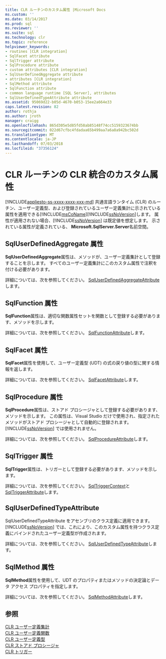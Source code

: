 ```yaml
---
title: CLR ルーチンのカスタム属性 |Microsoft Docs
ms.custom: ''
ms.date: 03/14/2017
ms.prod: sql
ms.reviewer: ''
ms.suite: sql
ms.technology: clr
ms.topic: reference
helpviewer_keywords:
- routines [CLR integration]
- SqlFacet attribute
- SqlTrigger attribute
- SqlProcedure attribute
- custom attributes [CLR integration]
- SqlUserDefinedAggregate attribute
- attributes [CLR integration]
- SqlMethod attribute
- SqlFunction attribute
- common language runtime [SQL Server], attributes
- SqlUserDefinedTypeAttribute attribute
ms.assetid: 95069d22-b05d-4670-b053-15ee2a664e33
caps.latest.revision: 82
author: rothja
ms.author: jroth
manager: craigg
ms.openlocfilehash: 865d305e5d85fd58ab85148f74cc5159323674bb
ms.sourcegitcommit: 022d67cfbc4fdadaa65b499aa7a6a8a942bc502d
ms.translationtype: MT
ms.contentlocale: ja-JP
ms.lasthandoff: 07/03/2018
ms.locfileid: "37356124"
---
```

# <a name="clr-integration-custom-attributes-for-clr-routines"></a>CLR ルーチンの CLR 統合のカスタム属性
[!INCLUDE[appliesto-ss-xxxx-xxxx-xxx-md](../../../includes/appliesto-ss-xxxx-xxxx-xxx-md.md)]
  共通言語ランタイム (CLR) のルーチン、ユーザー定義型、および登録されているユーザー定義集計に示されている属性を適用できる[!INCLUDE[msCoName](../../../includes/msconame-md.md)][!INCLUDE[ssNoVersion](../../../includes/ssnoversion-md.md)]します。 属性が適用されない場合、[!INCLUDE[ssNoVersion](../../../includes/ssnoversion-md.md)] は既定値を想定します。 示されている属性が定義されている、 **Microsoft.SqlServer.Server**名前空間。  
  
## <a name="the-sqluserdefinedaggregate-attribute"></a>SqlUserDefinedAggregate 属性  
 **SqlUserDefinedAggregate**属性は、メソッドが、ユーザー定義集計として登録することを示します。 すべてのユーザー定義集計にこのカスタム属性で注釈を付ける必要があります。  
  
 詳細については、次を参照してください。 [SqlUserDefinedAggregateAttribute](http://go.microsoft.com/fwlink/?LinkId=124626)します。  
  
## <a name="the-sqlfunction-attribute"></a>SqlFunction 属性  
 **SqlFunction**属性は、適切な関数属性セットを関数として登録する必要があります、メソッドを示します。  
  
 詳細については、次を参照してください。 [SqlFunctionAttribute](http://go.microsoft.com/fwlink/?LinkId=128019)します。  
  
## <a name="the-sqlfacet-attribute"></a>SqlFacet 属性  
 **SqlFacet**属性を使用して、ユーザー定義型 (UDT) の式の戻り値の型に関する情報を返します。  
  
 詳細については、次を参照してください。 [SqlFacetAttribute](http://go.microsoft.com/fwlink/?LinkId=128020)します。  
  
## <a name="the-sqlprocedure-attribute"></a>SqlProcedure 属性  
 **SqlProcedure**属性は、ストアド プロシージャとして登録する必要があります、メソッドを示します。 この属性は、Visual Studio だけで使用され、指定されたメソッドがストアド プロシージャとして自動的に登録されます。[!INCLUDE[ssNoVersion](../../../includes/ssnoversion-md.md)] では使用されません。  
  
 詳細については、次を参照してください。 [SqlProcedureAttribute](http://go.microsoft.com/fwlink/?LinkId=128021)します。  
  
## <a name="the-sqltrigger-attribute"></a>SqlTrigger 属性  
 **SqlTrigger**属性は、トリガーとして登録する必要があります、メソッドを示します。  
  
 詳細については、次を参照してください。 [SqlTriggerContext](http://go.microsoft.com/fwlink/?LinkId=128022)と[SqlTriggerAttribute](http://go.microsoft.com/fwlink/?LinkId=203898)します。  
  
## <a name="the-sqluserdefinedtypeattribute"></a>SqlUserDefinedTypeAttribute  
 SqlUserDefinedTypeAttribute をアセンブリのクラス定義に適用できます。 [!INCLUDE[ssNoVersion](../../../includes/ssnoversion-md.md)] では、これにより、このカスタム属性を持つクラス定義にバインドされたユーザー定義型が作成されます。  
  
 詳細については、次を参照してください。 [SqlUserDefinedTypeAttribute](http://go.microsoft.com/fwlink/?LinkId=128024)します。  
  
## <a name="the-sqlmethod-attribute"></a>SqlMethod 属性  
 **SqlMethod**属性を使用して、UDT のプロパティまたはメソッドの決定論とデータ アクセス プロパティを指定します。  
  
 詳細については、次を参照してください。 [SqlMethodAttribute](http://go.microsoft.com/fwlink/?LinkId=128025)します。  
  
## <a name="see-also"></a>参照  
 [CLR ユーザー定義集計](../../../relational-databases/clr-integration-database-objects-user-defined-functions/clr-user-defined-aggregates.md)   
 [CLR ユーザー定義関数](../../../relational-databases/clr-integration-database-objects-user-defined-functions/clr-user-defined-functions.md)   
 [CLR ユーザー定義型](../../../relational-databases/clr-integration-database-objects-user-defined-types/clr-user-defined-types.md)   
 [CLR ストアド プロシージャ](http://msdn.microsoft.com/library/bbdd51b2-a9b4-4916-ba6f-7957ac6c3f33)   
 [CLR トリガー](http://msdn.microsoft.com/library/302a4e4a-3172-42b6-9cc0-4a971ab49c1c)  
  
  
